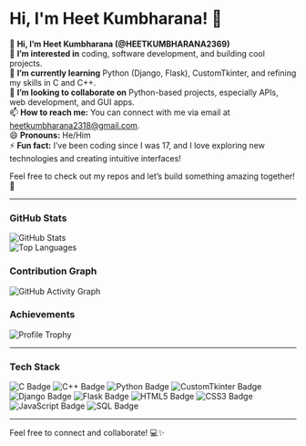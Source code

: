 # Hi, I'm Heet Kumbharana! 👋

👋 **Hi, I’m Heet Kumbharana (@HEETKUMBHARANA2369)**  
👀 **I’m interested in** coding, software development, and building cool projects.  
🌱 **I’m currently learning** Python (Django, Flask), CustomTkinter, and refining my skills in C and C++.  
🤝 **I’m looking to collaborate on** Python-based projects, especially APIs, web development, and GUI apps.  
📫 **How to reach me:** You can connect with me via email at [heetkumbharana2318@gmail.com](mailto:heetkumbharana2318@gmail.com).  
😄 **Pronouns:** He/Him  
⚡ **Fun fact:** I’ve been coding since I was 17, and I love exploring new technologies and creating intuitive interfaces!  

Feel free to check out my repos and let’s build something amazing together! 🚀

---

### GitHub Stats
![GitHub Stats](https://github-readme-stats.vercel.app/api?username=HEETKUMBHARANA2369&show_icons=true&theme=radical)  
![Top Languages](https://github-readme-stats.vercel.app/api/top-langs/?username=HEETKUMBHARANA2369&layout=compact&theme=radical)

### Contribution Graph
![GitHub Activity Graph](https://github-readme-activity-graph.vercel.app/graph?username=HEETKUMBHARANA2369&theme=react-dark)

### Achievements
![Profile Trophy](https://github-profile-trophy.vercel.app/?username=HEETKUMBHARANA2369&theme=tokyonight)

---

### Tech Stack
![C Badge](https://img.shields.io/badge/C-A8B9CC?style=for-the-badge&logo=c&logoColor=white)
![C++ Badge](https://img.shields.io/badge/C%2B%2B-00599C?style=for-the-badge&logo=c%2B%2B&logoColor=white)
![Python Badge](https://img.shields.io/badge/Python-3776AB?style=for-the-badge&logo=python&logoColor=white)
![CustomTkinter Badge](https://img.shields.io/badge/CustomTkinter-FF6F61?style=for-the-badge&logo=python&logoColor=white)
![Django Badge](https://img.shields.io/badge/Django-092E20?style=for-the-badge&logo=django&logoColor=white)
![Flask Badge](https://img.shields.io/badge/Flask-000000?style=for-the-badge&logo=flask&logoColor=white)
![HTML5 Badge](https://img.shields.io/badge/HTML5-E34F26?style=for-the-badge&logo=html5&logoColor=white)
![CSS3 Badge](https://img.shields.io/badge/CSS3-1572B6?style=for-the-badge&logo=css3&logoColor=white)
![JavaScript Badge](https://img.shields.io/badge/JavaScript-F7DF1E?style=for-the-badge&logo=javascript&logoColor=black)
![SQL Badge](https://img.shields.io/badge/SQL-4479A1?style=for-the-badge&logo=postgresql&logoColor=white)


---

Feel free to connect and collaborate! 💻✨
